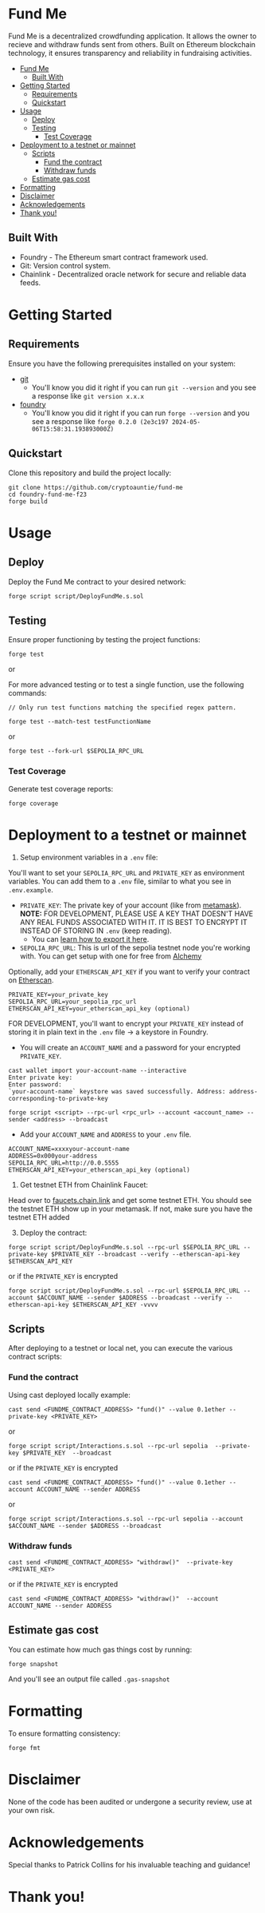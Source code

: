 # Fund Me

Fund Me is a decentralized crowdfunding application. It allows the owner to recieve and withdraw funds sent from others. Built on Ethereum blockchain technology, it ensures transparency and reliability in fundraising activities.


- [Fund Me](#fund-me)
  - [Built With](#built-with)
- [Getting Started](#getting-started)
  - [Requirements](#requirements)
  - [Quickstart](#quickstart)
- [Usage](#usage)
  - [Deploy](#deploy)
  - [Testing](#testing)
    - [Test Coverage](#test-coverage)
- [Deployment to a testnet or mainnet](#deployment-to-a-testnet-or-mainnet)
  - [Scripts](#scripts)
    - [Fund the contract](#fund-the-contract)
    - [Withdraw funds](#withdraw-funds)
  - [Estimate gas cost](#estimate-gas-cost)
- [Formatting](#formatting)
- [Disclaimer](#disclaimer)
- [Acknowledgements](#acknowledgements)
- [Thank you!](#thank-you)


## Built With

- Foundry - The Ethereum smart contract framework used.
- Git: Version control system.
- Chainlink - Decentralized oracle network for secure and reliable data feeds.
    

# Getting Started

## Requirements

Ensure you have the following prerequisites installed on your system:

- [git](https://git-scm.com/book/en/v2/Getting-Started-Installing-Git)
  - You'll know you did it right if you can run `git --version` and you see a response like `git version x.x.x`
- [foundry](https://getfoundry.sh/)
  - You'll know you did it right if you can run `forge --version` and you see a response like `forge 0.2.0 (2e3c197 2024-05-06T15:58:31.193893000Z)`


## Quickstart

Clone this repository and build the project locally:

```
git clone https://github.com/cryptoauntie/fund-me
cd foundry-fund-me-f23
forge build
```


# Usage

## Deploy

Deploy the Fund Me contract to your desired network:

```
forge script script/DeployFundMe.s.sol
```

## Testing

Ensure proper functioning by testing the project functions:


```
forge test
```

or 

For more advanced testing or to test a single function, use the following commands:

```
// Only run test functions matching the specified regex pattern.

forge test --match-test testFunctionName
```

or

```
forge test --fork-url $SEPOLIA_RPC_URL
```

### Test Coverage

Generate test coverage reports:
```
forge coverage
```


# Deployment to a testnet or mainnet

1. Setup environment variables in a `.env` file:

You'll want to set your `SEPOLIA_RPC_URL` and `PRIVATE_KEY` as environment variables. You can add them to a `.env` file, similar to what you see in `.env.example`.

- `PRIVATE_KEY`: The private key of your account (like from [metamask](https://metamask.io/)). **NOTE:** FOR DEVELOPMENT, PLEASE USE A KEY THAT DOESN'T HAVE ANY REAL FUNDS ASSOCIATED WITH IT. IT IS BEST TO ENCRYPT IT INSTEAD OF STORING IN `.env` (keep reading).
  - You can [learn how to export it here](https://metamask.zendesk.com/hc/en-us/articles/360015289632-How-to-Export-an-Account-Private-Key).
- `SEPOLIA_RPC_URL`: This is url of the sepolia testnet node you're working with. You can get setup with one for free from [Alchemy](https://alchemy.com/?r=890d65401067a3ce)

Optionally, add your `ETHERSCAN_API_KEY` if you want to verify your contract on [Etherscan](https://etherscan.io/).

```
PRIVATE_KEY=your_private_key
SEPOLIA_RPC_URL=your_sepolia_rpc_url
ETHERSCAN_API_KEY=your_etherscan_api_key (optional)
```


FOR DEVELOPMENT, you'll want to encrypt your `PRIVATE_KEY` instead of storing it in plain text in the `.env` file -> a keystore in Foundry.

- You will create an `ACCOUNT_NAME` and a password for your encrypted `PRIVATE_KEY`.

```
cast wallet import your-account-name --interactive
Enter private key:
Enter password:
`your-account-name` keystore was saved successfully. Address: address-corresponding-to-private-key
```

```
forge script <script> --rpc-url <rpc_url> --account <account_name> --sender <address> --broadcast
```

- Add your `ACCOUNT_NAME` and `ADDRESS` to your `.env` file.
```
ACCOUNT_NAME=xxxxyour-account-name
ADDRESS=0x000your-address
SEPOLIA_RPC_URL=http://0.0.5555
ETHERSCAN_API_KEY=your_etherscan_api_key (optional)
```

1. Get testnet ETH from Chainlink Faucet:

Head over to [faucets.chain.link](https://faucets.chain.link/) and get some testnet ETH. You should see the testnet ETH show up in your metamask. If not, make sure you have the testnet ETH added

3. Deploy the contract:

```
forge script script/DeployFundMe.s.sol --rpc-url $SEPOLIA_RPC_URL --private-key $PRIVATE_KEY --broadcast --verify --etherscan-api-key $ETHERSCAN_API_KEY
```

or if the `PRIVATE_KEY` is encrypted

```
forge script script/DeployFundMe.s.sol --rpc-url $SEPOLIA_RPC_URL --account $ACCOUNT_NAME --sender $ADDRESS --broadcast --verify --etherscan-api-key $ETHERSCAN_API_KEY -vvvv
```

## Scripts

After deploying to a testnet or local net, you can execute the various contract scripts: 

### Fund the contract

Using cast deployed locally example: 

```
cast send <FUNDME_CONTRACT_ADDRESS> "fund()" --value 0.1ether --private-key <PRIVATE_KEY>
```

or
```
forge script script/Interactions.s.sol --rpc-url sepolia  --private-key $PRIVATE_KEY  --broadcast
```

or if the `PRIVATE_KEY` is encrypted

```
cast send <FUNDME_CONTRACT_ADDRESS> "fund()" --value 0.1ether --account ACCOUNT_NAME --sender ADDRESS
```

or
```
forge script script/Interactions.s.sol --rpc-url sepolia --account $ACCOUNT_NAME --sender $ADDRESS --broadcast
```

### Withdraw funds

```
cast send <FUNDME_CONTRACT_ADDRESS> "withdraw()"  --private-key <PRIVATE_KEY>
```

or if the `PRIVATE_KEY` is encrypted
```
cast send <FUNDME_CONTRACT_ADDRESS> "withdraw()"  --account ACCOUNT_NAME --sender ADDRESS
```

## Estimate gas cost

You can estimate how much gas things cost by running:

```
forge snapshot
```

And you'll see an output file called `.gas-snapshot`


# Formatting


To ensure formatting consistency:
```
forge fmt
```

# Disclaimer 

None of the code has been audited or undergone a security review, use at your own risk.

# Acknowledgements

Special thanks to Patrick Collins for his invaluable teaching and guidance!


# Thank you!


